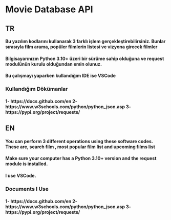 <h1> Movie Database API</h1>

<h2>TR</h2>

<h4>Bu yazılım kodlarını kullanarak 3 farklı işlem gerçekleştirebilirsiniz. Bunlar sırasıyla film arama, popüler filmlerin listesi ve vizyona girecek filmler</h4>

<h4>Bilgisayarınızın Python 3.10+ üzeri bir sürüme sahip olduğuna ve request modulünün kurulu olduğundan emin olunuz.</h4>

<h4>Bu çalışmayı yaparken kullandığım IDE ise VSCode</h4>

<h3>Kullandığım Dökümanlar</h3>

<h4>1- https://docs.github.com/en
    2- https://www.w3schools.com/python/python_json.asp
    3- https://pypi.org/project/requests/
    </h4>

<h2>EN</h2>

<h4>You can perform 3 different operations using these software codes. These are, search film , most popular film list and upcoming films list</h4>

<h4>Make sure your computer has a Python 3.10+ version and the request module is installed.</h4>

<h4>I use VSCode.</h4>

<h3>Documents I Use</h3>
<h4>1- https://docs.github.com/en
    2- https://www.w3schools.com/python/python_json.asp
    3- https://pypi.org/project/requests/
    </h4>